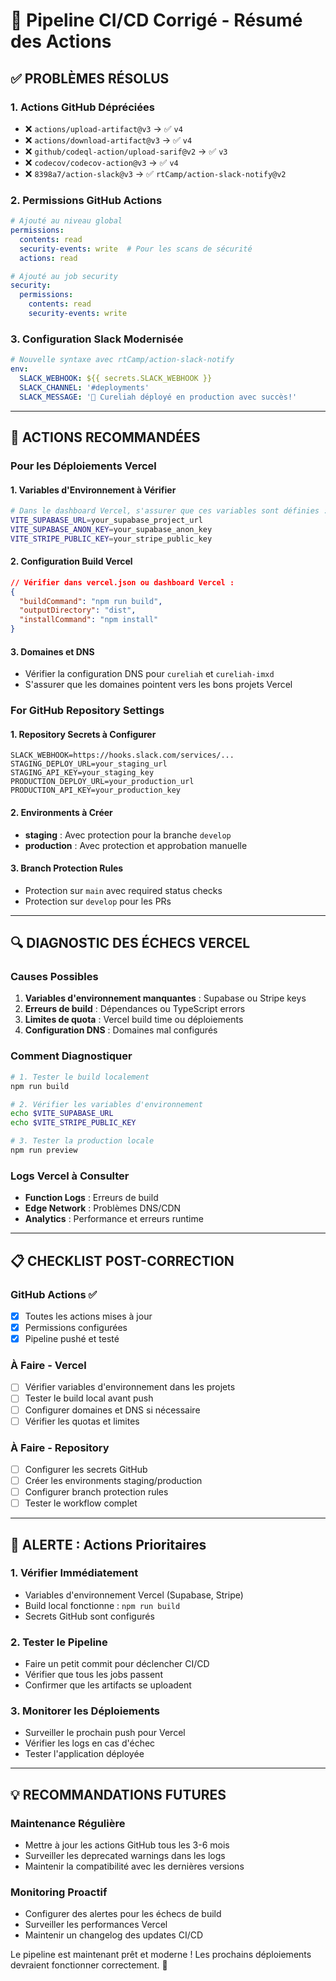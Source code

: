 # 🚀 Pipeline CI/CD Corrigé - Résumé des Actions

## ✅ **PROBLÈMES RÉSOLUS**

### **1. Actions GitHub Dépréciées**
- ❌ `actions/upload-artifact@v3` → ✅ `v4`
- ❌ `actions/download-artifact@v3` → ✅ `v4`  
- ❌ `github/codeql-action/upload-sarif@v2` → ✅ `v3`
- ❌ `codecov/codecov-action@v3` → ✅ `v4`
- ❌ `8398a7/action-slack@v3` → ✅ `rtCamp/action-slack-notify@v2`

### **2. Permissions GitHub Actions**
```yaml
# Ajouté au niveau global
permissions:
  contents: read
  security-events: write  # Pour les scans de sécurité
  actions: read

# Ajouté au job security
security:
  permissions:
    contents: read
    security-events: write
```

### **3. Configuration Slack Modernisée**
```yaml
# Nouvelle syntaxe avec rtCamp/action-slack-notify
env:
  SLACK_WEBHOOK: ${{ secrets.SLACK_WEBHOOK }}
  SLACK_CHANNEL: '#deployments'
  SLACK_MESSAGE: '🚀 Cureliah déployé en production avec succès!'
```

---

## 🎯 **ACTIONS RECOMMANDÉES**

### **Pour les Déploiements Vercel**

#### **1. Variables d'Environnement à Vérifier**
```bash
# Dans le dashboard Vercel, s'assurer que ces variables sont définies :
VITE_SUPABASE_URL=your_supabase_project_url
VITE_SUPABASE_ANON_KEY=your_supabase_anon_key
VITE_STRIPE_PUBLIC_KEY=your_stripe_public_key
```

#### **2. Configuration Build Vercel**
```json
// Vérifier dans vercel.json ou dashboard Vercel :
{
  "buildCommand": "npm run build",
  "outputDirectory": "dist",
  "installCommand": "npm install"
}
```

#### **3. Domaines et DNS**
- Vérifier la configuration DNS pour `cureliah` et `cureliah-imxd`
- S'assurer que les domaines pointent vers les bons projets Vercel

### **For GitHub Repository Settings**

#### **1. Repository Secrets à Configurer**
```
SLACK_WEBHOOK=https://hooks.slack.com/services/...
STAGING_DEPLOY_URL=your_staging_url
STAGING_API_KEY=your_staging_key
PRODUCTION_DEPLOY_URL=your_production_url  
PRODUCTION_API_KEY=your_production_key
```

#### **2. Environments à Créer**
- **staging** : Avec protection pour la branche `develop`
- **production** : Avec protection et approbation manuelle

#### **3. Branch Protection Rules**
- Protection sur `main` avec required status checks
- Protection sur `develop` pour les PRs

---

## 🔍 **DIAGNOSTIC DES ÉCHECS VERCEL**

### **Causes Possibles**
1. **Variables d'environnement manquantes** : Supabase ou Stripe keys
2. **Erreurs de build** : Dépendances ou TypeScript errors  
3. **Limites de quota** : Vercel build time ou déploiements
4. **Configuration DNS** : Domaines mal configurés

### **Comment Diagnostiquer**
```bash
# 1. Tester le build localement
npm run build

# 2. Vérifier les variables d'environnement
echo $VITE_SUPABASE_URL
echo $VITE_STRIPE_PUBLIC_KEY

# 3. Tester la production locale
npm run preview
```

### **Logs Vercel à Consulter**
- **Function Logs** : Erreurs de build
- **Edge Network** : Problèmes DNS/CDN
- **Analytics** : Performance et erreurs runtime

---

## 📋 **CHECKLIST POST-CORRECTION**

### **GitHub Actions** ✅
- [x] Toutes les actions mises à jour
- [x] Permissions configurées
- [x] Pipeline pushé et testé

### **À Faire - Vercel**
- [ ] Vérifier variables d'environnement dans les projets
- [ ] Tester le build local avant push
- [ ] Configurer domaines et DNS si nécessaire
- [ ] Vérifier les quotas et limites

### **À Faire - Repository**  
- [ ] Configurer les secrets GitHub
- [ ] Créer les environments staging/production
- [ ] Configurer branch protection rules
- [ ] Tester le workflow complet

---

## 🚨 **ALERTE : Actions Prioritaires**

### **1. Vérifier Immédiatement**
- Variables d'environnement Vercel (Supabase, Stripe)
- Build local fonctionne : `npm run build`
- Secrets GitHub sont configurés

### **2. Tester le Pipeline**
- Faire un petit commit pour déclencher CI/CD
- Vérifier que tous les jobs passent
- Confirmer que les artifacts se uploadent

### **3. Monitorer les Déploiements**
- Surveiller le prochain push pour Vercel
- Vérifier les logs en cas d'échec
- Tester l'application déployée

---

## 💡 **RECOMMANDATIONS FUTURES**

### **Maintenance Régulière**
- Mettre à jour les actions GitHub tous les 3-6 mois
- Surveiller les deprecated warnings dans les logs
- Maintenir la compatibilité avec les dernières versions

### **Monitoring Proactif**
- Configurer des alertes pour les échecs de build
- Surveiller les performances Vercel
- Maintenir un changelog des updates CI/CD

Le pipeline est maintenant prêt et moderne ! Les prochains déploiements devraient fonctionner correctement. 🎉
